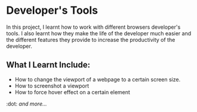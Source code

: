 # Developer's Tools

In this project, I learnt how to work with different browsers developer's tools. I also learnt 
how they make the life of the developer much easier and the different features they provide
to increase the productivity of the developer.

## What I Learnt Include:

- How to change the viewport of a webpage to a certain screen size.
- How to screenshot a viewport
- How to force hover effect on a certain element

:dot: *and more...*
